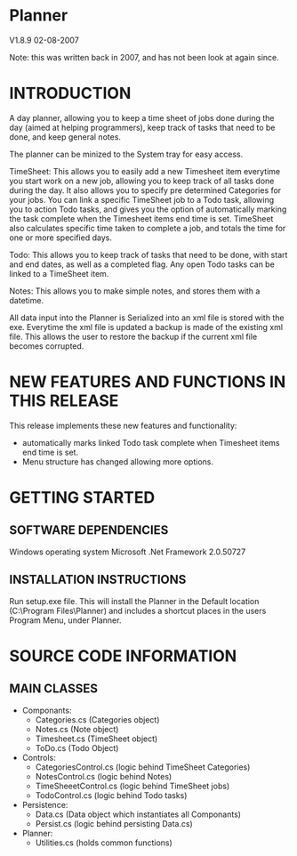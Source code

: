 # Planner
V1.8.9
02-08-2007

Note: this was written back in 2007, and has not been look at again
since.

# INTRODUCTION 
A day planner, allowing you to keep a time sheet of jobs done during
the day (aimed at helping programmers), keep track of tasks that
need to be done, and keep general notes.

The planner can be minized to the System tray for easy access.

TimeSheet:
This allows you to easily add a new Timesheet item everytime you
start work on a new job, allowing you to keep track of all tasks
done during the day. It also allows you to specify pre determined
Categories for your jobs. You can link a specific TimeSheet job to a
Todo task, allowing you to action Todo tasks, and gives you the
option of automatically marking the task complete when the Timesheet
items end time is set. TimeSheet also calculates specific time taken
to complete a job, and totals the time for one or more specified
days.

Todo:
This allows you to keep track of tasks that need to be done,
with start and end dates, as well as a completed flag. Any open
Todo tasks can be linked to a TimeSheet item.

Notes:
This allows you to make simple notes, and stores them with a
datetime.

All data input into the Planner is Serialized into an xml file
is stored with the exe. Everytime the xml file is updated a backup
is made of the existing xml file. This allows the user to restore
the backup if the current xml file becomes corrupted.

# NEW FEATURES AND FUNCTIONS IN THIS RELEASE
This release implements these new features and functionality:
* automatically marks linked Todo task complete when Timesheet items end time is set.
* Menu structure has changed allowing more options.

# GETTING STARTED
## SOFTWARE DEPENDENCIES
Windows operating system
Microsoft .Net Framework 2.0.50727
## INSTALLATION INSTRUCTIONS
Run setup.exe file.
This will install the Planner in the Default location
(C:\Program Files\Planner) and includes a shortcut places in the
users Program Menu, under Planner.

# SOURCE CODE INFORMATION
## MAIN CLASSES
* Componants:  
	* Categories.cs		(Categories object)  
	* Notes.cs		(Note object)  
	* Timesheet.cs		(TimeSheet object)  
	* ToDo.cs			(Todo Object)  
* Controls:  
	* CategoriesControl.cs	(logic behind TimeSheet Categories)  
	* NotesControl.cs		(logic behind Notes)  
	* TimeSheeetControl.cs	(logic behind TimeSheet jobs)  
	* TodoControl.cs		(logic behind Todo tasks)  
* Persistence:
	* Data.cs			(Data object which instantiates all Componants)  
	* Persist.cs		(logic behind persisting Data.cs)  
* Planner:  
	* Utilities.cs		(holds common functions)
